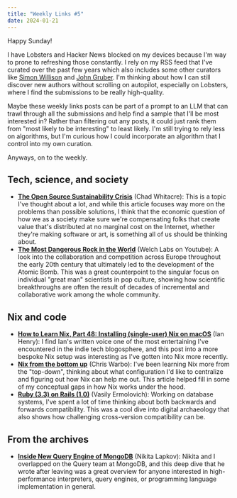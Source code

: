 ```yaml
---
title: "Weekly Links #5"
date: 2024-01-21
---
```


Happy Sunday! 

I have Lobsters and Hacker News blocked on my devices because I'm way to prone to
refreshing those constantly. I rely on my RSS feed that I've curated over the past few years which
also includes some other curators like [Simon Willison](https://simonwillison.net) and [John
Gruber](https://daringfireball.net). I'm thinking about how I can still discover new authors without
scrolling on autopilot, especially on Lobsters, where I find the submissions to be really
high-quality. 

Maybe these weekly links posts can be part of a prompt to an LLM that can trawl
through all the submissions and help find a sample that I'll be most interested in? Rather than
filtering out any posts, it could just rank them from "most likely to be interesting" to least
likely. I'm still trying to rely less on algorithms, but I'm curious how I could incorporate an
algorithm that I control into my own curation. 

Anyways, on to the weekly.

<!-- more -->

## Tech, science, and society
- [**The Open Source Sustainability
  Crisis**](https://openpath.chadwhitacre.com/2024/the-open-source-sustainability-crisis/) (Chad
  Whitacre): This is a topic I've thought about a lot, and while this article focuses way more on
  the problems than possible solutions, I think that the economic question of how we as a society
  make sure we're compensating folks that create value that's distributed at no marginal cost on the
  Internet, whether they're making software or art, is something all of us should be thinking about.
- [**The Most Dangerous Rock in the World**](https://www.youtube.com/watch?v=y-FuqptTZow) (Welch
  Labs on Youtube): A look into the collaboration and competition across Europe throughout the early
  20th century that ultimately led to the development of the Atomic Bomb. This was a great
  counterpoint to the singular focus on individual "great man" scientists in pop culture, showing
  how scientific breakthroughs are often the result of decades of incremental and collaborative work
  among the whole community.
  
## Nix and code
- [**How to Learn Nix, Part 48: Installing (single-user) Nix on
  macOS**](https://ianthehenry.com/posts/how-to-learn-nix/installing-nix-on-macos/) (Ian Henry): I
  find Ian's written voice one of the most entertaining I've encountered in the indie tech
  blogosphere, and this post into a more bespoke Nix setup was interesting as I've gotten into Nix
  more recently.
- [**Nix from the bottom up**](http://www.chriswarbo.net/projects/nixos/bottom_up.html) (Chris
  Warbo): I've been learning Nix more from the "top-down", thinking about what configuration I'd
  like to centralize and figuring out how Nix can help me out. This article helped fill in some of
  my conceptual gaps in how Nix works under the hood.
- [**Ruby (3.3) on Rails (1.0)**](https://nashby.github.io/2024/01/15/ruby-3-on-rails-1/) (Vasily
  Ermolovich): Working on database systems, I've spent a lot of time thinking about both backwards
  and forwards compatibility. This was a cool dive into digital archaeology that also shows how
  challenging cross-version compatibility can be.

## From the archives
- [**Inside New Query Engine of
  MongoDB**](https://laplab.me/posts/inside-new-query-engine-of-mongodb/) (Nikita Lapkov): Nikita
  and I overlapped on the Query team at MongoDB, and this deep dive that he wrote after leaving was
  a great overview for anyone interested in high-performance interpreters, query engines, or
  programming language implementation in general.
